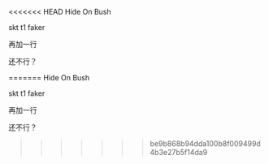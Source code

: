<<<<<<< HEAD
Hide On Bush

skt t1 faker

再加一行

还不行？

=======
Hide On Bush

skt t1 faker

再加一行

还不行？

>>>>>>> be9b868b94dda100b8f009499d4b3e27b5f14da9
